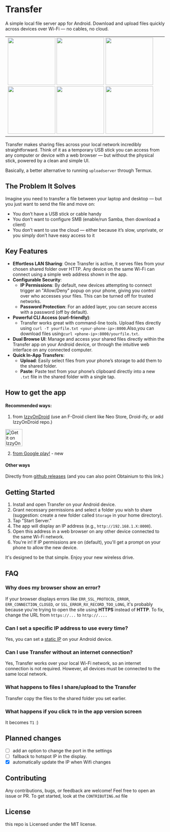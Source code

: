 # Transfer

 A simple local file server app for Android. Download and upload files quickly across devices over Wi-Fi — no cables, no cloud.

<table>
  <tr>
    <td>
    	<img src="fastlane/metadata/android/en-US/images/phoneScreenshots/01.png" width="150px" />
    	<img src="fastlane/metadata/android/en-US/images/phoneScreenshots/02.png" width="150px" />
    	<img src="fastlane/metadata/android/en-US/images/phoneScreenshots/03.png" width="150px" />
    	<img src="fastlane/metadata/android/en-US/images/phoneScreenshots/04.png" width="150px" />
    	<img src="fastlane/metadata/android/en-US/images/phoneScreenshots/05.png" width="150px" />
    	<img src="fastlane/metadata/android/en-US/images/phoneScreenshots/06.png" width="150px" />
    </td>
  </tr>
</table>

Transfer makes sharing files across your local network incredibly straightforward. Think of it as a temporary USB stick you can access from any computer or device with a web browser — but without the physical stick, powered by a clean and simple UI.

Basically, a better alternative to running `uploadserver` through Termux.

## The Problem It Solves

Imagine you need to transfer a file between your laptop and desktop — but you just want to send the file and move on:

* You don’t have a USB stick or cable handy
* You don’t want to configure SMB (enable/run Samba, then download a client)
* You don’t want to use the cloud — either because it’s slow, unprivate, or you simply don’t have easy access to it

## Key Features

* **Effortless LAN Sharing**: Once Transfer is active, it serves files from your chosen shared folder over HTTP. Any device on the same Wi-Fi can connect using a simple web address shown in the app.
* **Configurable Security**:
    * **IP Permissions**: By default, new devices attempting to connect trigger an "Allow/Deny" popup on your phone, giving you control over who accesses your files. This can be turned off for trusted networks.
    * **Password Protection**: For an added layer, you can secure access with a password (off by default).
* **Powerful CLI Access (curl-friendly)**:
    * Transfer works great with command-line tools. Upload files directly using `curl -T yourfile.txt <your-phone-ip>:8000`.Also,you can download files using`curl <phone-ip>:8000/yourfile.txt`.
* **Dual Browse UI**: Manage and access your shared files directly within the Transfer app on your Android device, or through the intuitive web interface on any connected computer.
* **Quick In-App Transfers**:
    * **Upload**: Easily select files from your phone’s storage to add them to the shared folder.
    * **Paste**: Paste text from your phone’s clipboard directly into a new `.txt` file in the shared folder with a single tap.

## How to get the app
#### Recommended ways:
1. from [IzzyOnDroid](https://apt.izzysoft.de/fdroid/index/apk/com.matanh.transfer) (use an F-Droid client like Neo Store, Droid-ify, or add IzzyOnDroid repo.)

  <a href="https://apt.izzysoft.de/fdroid/index/apk/com.matanh.transfer">
    <img alt="Get it on IzzyOnDroid" src="https://gitlab.com/IzzyOnDroid/repo/-/raw/master/assets/IzzyOnDroidButtonGreyBorder_nofont.png" height="54">
  </a>

2. [from Google play!](https://play.google.com/store/apps/details?id=com.matanh.transfer) - new

#### Other ways
Directly from [github releases](https://github.com/matan-h/Transfer/releases) (and you can also point Obtainium to this link.)

## Getting Started

1. Install and open Transfer on your Android device.
2. Grant necessary permissions and select a folder you wish to share (suggestion: create a new folder called `Storage` in your home directory).
3. Tap "Start Server."
4. The app will display an IP address (e.g., `http://192.168.1.X:8000`).
5. Open this address in a web browser on any other device connected to the same Wi-Fi network.
6. You're in! If IP permissions are on (default), you'll get a prompt on your phone to allow the new device.

It's designed to be that simple. Enjoy your new wireless drive.

## FAQ
### Why does my browser show an error?
If your browser displays errors like `ERR_SSL_PROTOCOL_ERROR`, `ERR_CONNECTION_CLOSED`, or `SSL_ERROR_RX_RECORD_TOO_LONG`, it's probably because you're trying to open the site using **HTTPS** instead of **HTTP**. To fix, change the URL from `https://...` to `http://....`


### Can I set a specific IP address to use every time?
Yes, you can set a [static IP](https://junipersys.com/support/article/14695) on your Android device.

### Can I use Transfer without an internet connection?
Yes, Transfer works over your local Wi-Fi network, so an internet connection is not required. However, all devices must be connected to the same local network.

### What happens to files I share/upload to the Transfer
Transfer copy the files to the shared folder you set earlier.

### What happens if you click `T0` in the app version screen
It becomes `T1` :)

## Planned changes

- [ ] add an option to change the port in the settings
- [ ] fallback to hotspot IP in the display.
- [x] automatically update the IP when Wifi changes

## Contributing

Any contributions, bugs, or feedback are welcome!
Feel free to open an issue or PR.
To get started, look at the `CONTRIBUTING.md` file

## License
this repo is Licensed under the MIT license.
